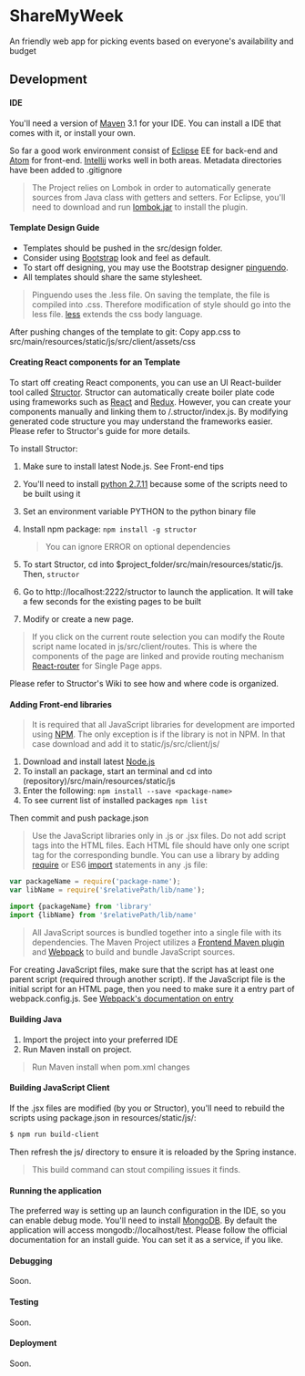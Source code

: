# ShareMyWeek
An friendly web app for picking events based on everyone's availability and budget

## Development

#### IDE

You'll need a version of [Maven] 3.1 for your IDE. You can install a IDE that comes with it, or install your own.

So far a good work environment consist of [Eclipse] EE for back-end and [Atom] for front-end. [Intellij] works well in both areas.
Metadata directories have been added to .gitignore

> The Project relies on Lombok in order to automatically generate sources from Java class with getters and setters. For Eclipse, you'll need to download and run [lombok.jar] to install the plugin.


#### Template Design Guide

- Templates should be pushed in the src/design folder.
- Consider using [Bootstrap] look and feel as default.
- To start off designing, you may use the Bootstrap designer [pinguendo].
- All templates should share the same stylesheet.

> Pinguendo uses the .less file. On saving the template, the file is compiled into .css. Therefore modification of style should go into the less file. [less] extends the css body language.

After pushing changes of the template to git: Copy app.css to src/main/resources/static/js/src/client/assets/css

#### Creating React components for an Template

To start off creating React components, you can use an UI React-builder tool called [Structor]. Structor can automatically create boiler plate code using frameworks such as [React] and [Redux]. However, you can create your components manually and linking them to /.structor/index.js. By modifying generated code structure you may understand the frameworks easier. Please refer to Structor's guide for more details.

To install Structor:

1. Make sure to install latest Node.js. See Front-end tips
2. You'll need to install [python 2.7.11] because some of the scripts need to be built using it
3. Set an environment variable PYTHON to the python binary file
4. Install npm package: ```npm install -g structor```

    >You can ignore ERROR on optional dependencies
    
5. To start Structor, cd into $project_folder/src/main/resources/static/js. Then, ```structor```
6. Go to http://localhost:2222/structor to launch the application. It will take a few seconds for the existing pages to be built
7. Modify or create a new page.

> If you click on the current route selection you can modify the Route script name located in js/src/client/routes. This is where the components of the page are linked and provide routing mechanism [React-router] for Single Page apps.

Please refer to Structor's Wiki to see how and where code is organized.


#### Adding Front-end libraries

>It is required that all JavaScript libraries for development are imported using [NPM]. The only exception is if the library is not in NPM. In that case download and add it to static/js/src/client/js/

1. Download and install latest [Node.js]
2. To install an package, start an terminal and cd into (repository)/src/main/resources/static/js
3. Enter the following: ```npm install --save <package-name>```
4. To see current list of installed packages ```npm list```

Then commit and push package.json

>Use the JavaScript libraries only in .js or .jsx files. Do not add script tags into the HTML files. Each HTML file should have only one script tag for the corresponding bundle.
You can use a library by adding [require] or ES6 [import] statements in any .js file:

```javascript
var packageName = require('package-name');
var libName = require('$relativePath/lib/name');
```

```javascript
import {packageName} from 'library'
import {libName} from '$relativePath/lib/name'
```


> All JavaScript sources is bundled together into a single file with its dependencies. The Maven Project utilizes a [Frontend Maven plugin] and [Webpack] to build and bundle JavaScript sources.

For creating JavaScript files, make sure that the script has at least one parent script (required through another script).
If the JavaScript file is the initial script for an HTML page, then you need to make sure it a entry part of webpack.config.js. See [Webpack's documentation on entry]



#### Building Java

1. Import the project into your preferred IDE
2. Run Maven install on project.

> Run Maven install when pom.xml changes


#### Building JavaScript Client

If the .jsx files are modified (by you or Structor), you'll need to rebuild the scripts using package.json in resources/static/js/:

```sh
$ npm run build-client
```

Then refresh the js/ directory to ensure it is reloaded by the Spring instance.

> This build command can stout compiling issues it finds.


#### Running the application

The preferred way is setting up an launch configuration in the IDE, so you can enable debug mode. You'll need to install [MongoDB]. By default the application will access mongodb://localhost/test.
Please follow the official documentation for an install guide. You can set it as a service, if you like.

#### Debugging

Soon.

#### Testing

Soon.

#### Deployment

Soon.

[Bootstrap]: http://getbootstrap.com/
[React-router]: https://github.com/rackt/react-router
[less]: http://lesscss.org
[import]: https://developer.mozilla.org/en-US/docs/Web/JavaScript/Reference/Statements/import
[React]: http://facebook.github.io/react/
[Redux]: https://github.com/rackt/redux
[Structor]: https://github.com/ipselon/structor
[python 2.7.11]: https://www.python.org/downloads/
[lombok.jar]: https://projectlombok.org/download.html
[Maven]: https://maven.apache.org/
[Atom]: https://atom.io/
[Eclipse]: http://eclipse.org
[Intellij]: https://www.jetbrains.com/idea/
[pinguendo]: http://pingendo.com/
[NPM]: https://www.npmjs.com/
[Node.js]: https://nodejs.org/
[require]: http://requirejs.org/
[Frontend Maven plugin]: https://github.com/eirslett/frontend-maven-plugin
[Webpack]: https://webpack.github.io/
[Webpack's documentation on entry]: https://webpack.github.io/docs/configuration.html#entry
[MongoDB]: https://www.mongodb.org/
